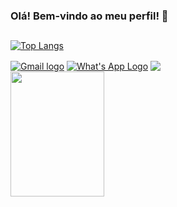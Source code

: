 ### Olá! Bem-vindo ao meu perfil! 🦉

##

[![Top Langs](https://github-readme-stats.vercel.app/api/top-langs/?username=GabrielCesconetto&layout=compact&theme=dark)](https://github.com/anuraghazra/github-readme-stats)

<div style="display: inline-block">
  <a href="mailto:gabrielcesconettogc@gmail.com"><img align="center" src="https://img.shields.io/badge/Gmail-D14836?style=for-the-badge&logo=gmail&logoColor=white" alt="Gmail logo"></a>
  <a href="https://wa.me/554197881502/?text="><img align="center" src="https://img.shields.io/badge/WhatsApp-25D366?style=for-the-badge&logo=whatsapp&logoColor=white" alt="What's App Logo"></a>
  <a href="https://www.linkedin.com/in/jo%C3%A3o-gabriel-cesconetto-439414205/"><img align="center" src="https://img.shields.io/badge/LinkedIn-0077B5?style=for-the-badge&logo=linkedin&logoColor=white"></a>
</div>
<br>
<div style="display: inline-block">
  <img src="https://c.tenor.com/mQIZ9L0TIDUAAAAM/owl.gif" width="150" height="200">
</div>
